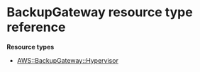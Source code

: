 # BackupGateway resource type reference<a name="AWS_BackupGateway"></a>

**Resource types**
+ [AWS::BackupGateway::Hypervisor](aws-resource-backupgateway-hypervisor.md)